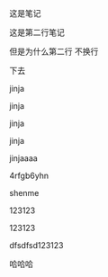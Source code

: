 这是笔记

这是第二行笔记

但是为什么第二行 不换行

下去

jinja

jinja

jinja

jinja

jinjaaaa

4rfgb6yhn

shenme

123123

123123

dfsdfsd123123

哈哈哈

